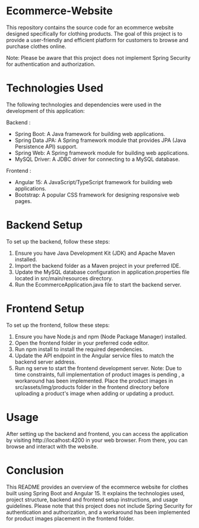 # Ecommerce-Website
This repository contains the source code for an ecommerce website designed specifically for clothing products. The goal of this project is to provide a user-friendly and efficient platform for customers to browse and purchase clothes online.

Note: Please be aware that this project does not implement Spring Security for authentication and authorization.

# Technologies Used
The following technologies and dependencies were used in the development of this application:

Backend :
* Spring Boot: A Java framework for building web applications.
* Spring Data JPA: A Spring framework module that provides JPA (Java Persistence API) support.
* Spring Web: A Spring framework module for building web applications.
* MySQL Driver: A JDBC driver for connecting to a MySQL database.

Frontend :
* Angular 15: A JavaScript/TypeScript framework for building web applications.
* Bootstrap: A popular CSS framework for designing responsive web pages.

# Backend Setup
To set up the backend, follow these steps:

1. Ensure you have Java Development Kit (JDK) and Apache Maven installed.
2. Import the backend folder as a Maven project in your preferred IDE.
3. Update the MySQL database configuration in application.properties file located in src/main/resources directory.
4. Run the EcommerceApplication.java file to start the backend server.

# Frontend Setup
To set up the frontend, follow these steps:

1. Ensure you have Node.js and npm (Node Package Manager) installed.
2. Open the frontend folder in your preferred code editor.
3. Run npm install to install the required dependencies.
4. Update the API endpoint in the Angular service files to match the backend server address.
5. Run ng serve to start the frontend development server.
Note: Due to time constraints, full implementation of product images is pending , a workaround has been implemented. Place the product images in src/assets/img/products folder in the frontend directory before uploading a product's image when adding or updating a product.

# Usage
After setting up the backend and frontend, you can access the application by visiting http://localhost:4200 in your web browser. From there, you can browse and interact with the website.

# Conclusion
This README provides an overview of the ecommerce website for clothes built using Spring Boot and Angular 15. It explains the technologies used, project structure, backend and frontend setup instructions, and usage guidelines. Please note that this project does not include Spring Security for authentication and authorization, and a workaround has been implemented for product images placement in the frontend folder.

